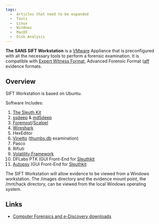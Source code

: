 ```yaml
---
tags:
  -  Articles that need to be expanded
  -  Tools
  -  Linux
  -  Windows
  -  MacOS
  -  Disk Analysis
---
```

**The SANS SIFT Workstation** is a [VMware](vmware.md) Appliance
that is preconfigured with all the necessary tools to perform a forensic
examination. It is compatible with [Expert Witness
Format](encase.md), Advanced Forensic Format
([aff](aff.md) evidence formats.

## Overview

SIFT Workstation is based on Ubuntu.

Software Includes:

1.  [The Sleuth Kit](the_sleuth_kit.md)
2.  [ssdeep](ssdeep.md) & [md5deep](md5deep.md)
3.  [Foremost](foremost.md)/[Scalpel](scalpel.md)
4.  [Wireshark](wireshark.md)
5.  HexEditor
6.  [Vinetto](vinetto.md) ([thumbs.db](thumbs.db.md)
    examination)
7.  Pasco
8.  Rifiuti
9.  [Volatility Framework](volatility_framework.md)
10. DFLabs PTK (GUI Front-End for [Sleuthkit](sleuthkit.md)
11. [Autopsy](autopsy.md) (GUI Front-End for
    [Sleuthkit](sleuthkit.md)

The SIFT Workstation will allow evidence to be viewed from a Windows
workstation. The /images directory and the evidence mount point, the
/mnt/hack directory, can be viewed from the local Windows operating
system.

## Links

- [Computer Forensics and e-Discovery
  downloads](http://forensics.sans.org/community/downloads/)

